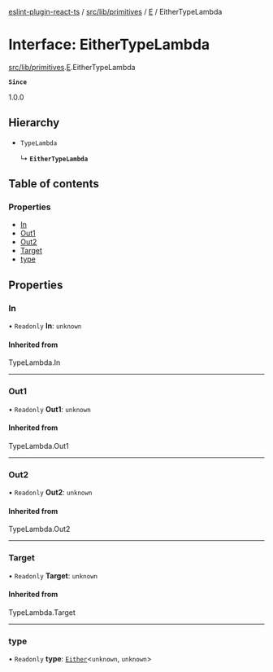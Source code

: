 [eslint-plugin-react-ts](../README.md) / [src/lib/primitives](../modules/src_lib_primitives.md) / [E](../modules/src_lib_primitives.E.md) / EitherTypeLambda

# Interface: EitherTypeLambda

[src/lib/primitives](../modules/src_lib_primitives.md).[E](../modules/src_lib_primitives.E.md).EitherTypeLambda

**`Since`**

1.0.0

## Hierarchy

- `TypeLambda`

  ↳ **`EitherTypeLambda`**

## Table of contents

### Properties

- [In](src_lib_primitives.E.EitherTypeLambda.md#in)
- [Out1](src_lib_primitives.E.EitherTypeLambda.md#out1)
- [Out2](src_lib_primitives.E.EitherTypeLambda.md#out2)
- [Target](src_lib_primitives.E.EitherTypeLambda.md#target)
- [type](src_lib_primitives.E.EitherTypeLambda.md#type)

## Properties

### In

• `Readonly` **In**: `unknown`

#### Inherited from

TypeLambda.In

___

### Out1

• `Readonly` **Out1**: `unknown`

#### Inherited from

TypeLambda.Out1

___

### Out2

• `Readonly` **Out2**: `unknown`

#### Inherited from

TypeLambda.Out2

___

### Target

• `Readonly` **Target**: `unknown`

#### Inherited from

TypeLambda.Target

___

### type

• `Readonly` **type**: [`Either`](../modules/src_lib_primitives.E.md#either)<`unknown`, `unknown`\>
